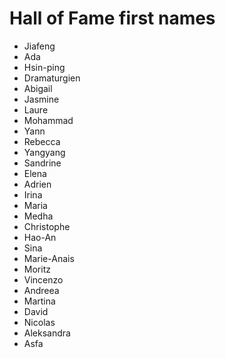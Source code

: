 # Hall of Fame first names
* Jiafeng
* Ada
* Hsin-ping
* Dramaturgien
* Abigail
* Jasmine
* Laure
* Mohammad
* Yann
* Rebecca
* Yangyang
* Sandrine
* Elena
* Adrien
* Irina
* Maria
* Medha
* Christophe
* Hao-An
* Sina
* Marie-Anais
* Moritz
* Vincenzo
* Andreea
* Martina
* David
* Nicolas
* Aleksandra
* Asfa